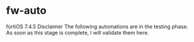 # fw-auto
fortiOS 7.4.5
Disclaimer
The following automations are in the testing phase. As soon as this stage is complete, I will validate them here.
